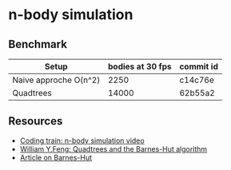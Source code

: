 # n-body simulation

## Benchmark

| Setup                 | bodies at 30 fps  | commit id |
|-----------------------|-------------------|-----------|
| Naive approche O(n^2) | 2250              | c14c76e   |
| Quadtrees             | 14000             | 62b55a2   |

## Resources

- [Coding train: n-body simulation video](https://www.youtube.com/watch?v=GjbKsOkN1Oc&t=220s)
- [William Y.Feng: Quadtrees and the Barnes-Hut algorithm](https://www.youtube.com/watch?v=tOlKLJ4WmSE)
- [Article on Barnes-Hut](http://arborjs.org/docs/barnes-hut)
